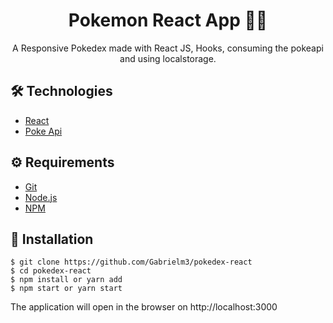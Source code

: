 # <div align="center"> Pokemon React App 👨‍💻</div>
<p align="center">A Responsive Pokedex made with React JS, Hooks,  consuming the pokeapi and using localstorage.</p>

## 🛠️ Technologies

<ul>
  <li><a href="https://reactjs.org/">React</a></li>
  <li><a href="https://pokeapi.co/">Poke Api</a></li>
</ul>

## ⚙️ Requirements

<ul>
  <li><a href="https://git-scm.com/">Git</a></li>
  <li><a href="https://nodejs.org/en/">Node.js</a></li>
  <li><a href="https://www.npmjs.com/">NPM</a></li>
</ul>

## 🚀 Installation

```
$ git clone https://github.com/Gabrielm3/pokedex-react
$ cd pokedex-react
$ npm install or yarn add
$ npm start or yarn start
```

The application will open in the browser on http://localhost:3000
